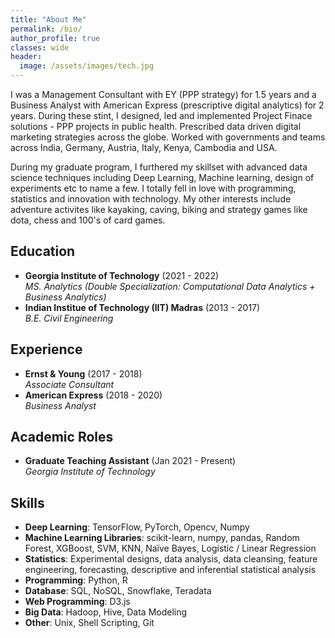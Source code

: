 ```yaml
---
title: "About Me"
permalink: /bio/
author_profile: true
classes: wide
header:
  image: /assets/images/tech.jpg
---
```


I was a Management Consultant with EY (PPP strategy) for 1.5 years and a Business Analyst with American Express (prescriptive digital analytics) for 2 years. 
During these stint, I designed, led and implemented Project Finace solutions - PPP projects in public health. Prescribed data driven digital marketing strategies across the globe. Worked with governments and teams across India, Germany, Austria, Italy, Kenya, Cambodia and USA. 

During my graduate program, I furthered my skillset with advanced data science techniques including Deep Learning, Machine learning, design of experiments etc to name a few. I totally fell in love with programming, statistics and innovation with technology. 
My other interests include adventure activites like kayaking, caving, biking and strategy games like dota, chess and 100's of card games. 

## Education
- **Georgia Institute of Technology** (2021 - 2022)   
  *MS. Analytics (Double Specialization: Computational Data Analytics + Business Analytics)*
- **Indian Institue of Technology (IIT) Madras** (2013 - 2017)   
  *B.E. Civil Engineering*  
  
## Experience
- **Ernst & Young** (2017 - 2018)  
  *Associate Consultant*
- **American Express** (2018 - 2020)  
  *Business Analyst*
  

## Academic Roles
- **Graduate Teaching Assistant** (Jan 2021 - Present)  
  *Georgia Institute of Technology*

## Skills
- **Deep Learning**: TensorFlow, PyTorch, Opencv, Numpy
- **Machine Learning Libraries**: scikit-learn, numpy, pandas, Random Forest, XGBoost, SVM, KNN, Naïve Bayes, Logistic / Linear Regression
- **Statistics**: Experimental designs, data analysis, data cleansing, feature engineering, forecasting, descriptive and inferential statistical analysis
- **Programming**: Python, R
- **Database**: SQL, NoSQL, Snowflake, Teradata
- **Web Programming**: D3.js
- **Big Data**: Hadoop, Hive, Data Modeling
- **Other**: Unix, Shell Scripting, Git
